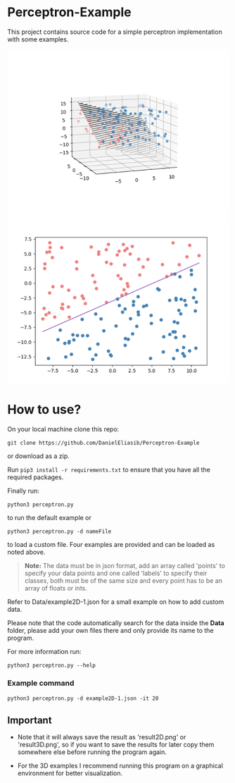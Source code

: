 # Perceptron-Example
This project contains source code for a simple perceptron implementation with some examples.

![3D example](./Examples/result3D.png)
![2D example](./Examples/result2D.png)

# How to use?
On your local machine clone this repo:

```
git clone https://github.com/DanielEliasib/Perceptron-Example
```

or download as a zip.

Run `pip3 install -r requirements.txt` to ensure that you have all the required packages.

Finally run:

```
python3 perceptron.py
```

to run the default example or 

```
python3 perceptron.py -d nameFile
```

to load a custom file. Four examples are provided and can be loaded as noted above.

> **Note:** The data must be in json format, add an array called 'points' to specify your data points and one called 'labels' to specify their classes, both must be of the same size and every point has to be an array of floats or ints. 

Refer to Data/example2D-1.json for a small example on how to add custom data. 

Please note that the code automatically search for the data inside the **Data** folder, please add your own files there and only provide its name to the program.

For more information run:

```
python3 perceptron.py --help
```

### Example command

```
python3 perceptron.py -d example2D-1.json -it 20
```
## Important
- Note that it will always save the result as 'result2D.png' or 'result3D.png', so if you want to save the results for later copy them somewhere else before running the program again. 

- For the 3D examples I recommend running this program on a graphical environment for better visualization.
